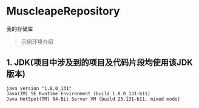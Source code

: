 # MuscleapeRepository

我的存储库

> 示例环境介绍

## 1. JDK(项目中涉及到的项目及代码片段均使用该JDK版本)

``` shell
java version "1.8.0_131"
Java(TM) SE Runtime Environment (build 1.8.0_131-b11)
Java HotSpot(TM) 64-Bit Server VM (build 25.131-b11, mixed mode)
```
